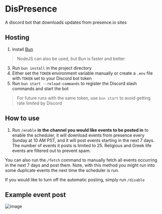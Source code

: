 # DisPresence
A discord bot that downloads updates from presence.io sites

## Hosting

1. Install [Bun](https://bun.sh/)
> NodeJS can also be used, but Bun is faster and better
3. Run `bun install` in the project directory
4. Either set the `TOKEN` environment variable manually or create a `.env` file with `TOKEN` set to your Discord bot token
5. Run `bun start --reload-commands` to register the Discord slash commands and start the bot

> For future runs with the same token, use `bun start` to avoid getting rate limited by Discord

## How to use

1. Run `/enable` **in the channel you would like events to be posted in** to enable the scheduler, it will download events from presence every Sunday at 10 AM PST, and it will post events starting in the next 7 days. The number of events it posts is limited to 25. Religious and Greek life events are filtered out to prevent spam.

You can also run the `/fetch` command to manually fetch all events occurring in the next 7 days and post them. Note, with this method you might run into some duplicate events the next time the scheduler is run.

If you would like to turn off the automatic posting, simply run `/disable`

## Example event post

![image](https://github.com/nlaha/DisPresence/assets/10292944/4770274a-11e3-422b-a75b-d7abb95abfb0)
